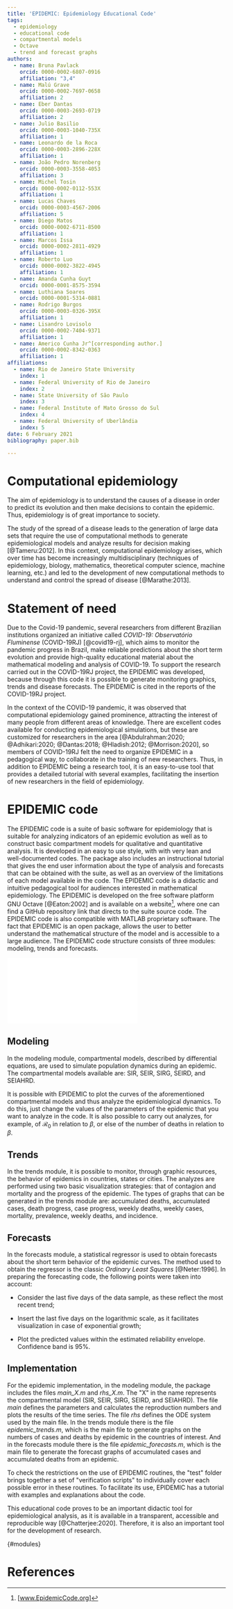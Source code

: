 ```yaml
---
title: 'EPIDEMIC: Epidemiology Educational Code'
tags:
  - epidemiology
  - educational code
  - compartmental models
  - Octave
  - trend and forecast graphs
authors:
  - name: Bruna Pavlack
    orcid: 0000-0002-6807-0916
    affiliation: "3,4"
  - name: Malú Grave 
    orcid: 0000-0002-7697-0658
    affiliation: 2
  - name: Eber Dantas
    orcid: 0000-0003-2693-0719
    affiliation: 2
  - name: Julio Basilio
    orcid: 0000-0003-1040-735X
    affiliation: 1
  - name: Leonardo de la Roca
    orcid: 0000-0003-2896-228X
    affiliation: 1
  - name: João Pedro Norenberg
    orcid: 0000-0003-3558-4053
    affiliation: 3
  - name: Michel Tosin 
    orcid: 0000-0002-0112-553X
    affiliation: 1
  - name: Lucas Chaves
    orcid: 0000-0003-4567-2006
    affiliation: 5
  - name: Diego Matos
    orcid: 0000-0002-6711-8500
    affiliation: 1
  - name: Marcos Issa
    orcid: 0000-0002-2811-4929
    affiliation: 1
  - name: Roberto Luo
    orcid: 0000-0002-3822-4945
    affiliation: 1 
  - name: Amanda Cunha Guyt
    orcid: 0000-0001-8575-3594
  - name: Luthiana Soares
    orcid: 0000-0001-5314-0881
  - name: Rodrigo Burgos
    orcid: 0000-0003-0326-395X
    affiliation: 1 
  - name: Lisandro Lovisolo
    orcid: 0000-0002-7404-9371
    affiliation: 1
  - name: Americo Cunha Jr^[corresponding author.]
    orcid: 0000-0002-8342-0363
    affiliation: 1 
affiliations:
  - name: Rio de Janeiro State University
    index: 1
  - name: Federal University of Rio de Janeiro
    index: 2
  - name: State University of São Paulo
    index: 3
  - name: Federal Institute of Mato Grosso do Sul
    index: 4
  - name: Federal University of Uberlândia
    index: 5
date: 6 February 2021
bibliography: paper.bib

---
```


# Computational epidemiology

The aim of epidemiology is to understand the causes of a disease in
order to predict its evolution and then make decisions to contain the
epidemic. Thus, epidemiology is of great importance to society.

The study of the spread of a disease leads to the generation of large
data sets that require the use of computational methods to generate
epidemiological models and analyze results for decision making
[@Tameru:2012]. In this context, computational epidemiology arises,
which over time has become increasingly multidisciplinary (techniques of
epidemiology, biology, mathematics, theoretical computer science,
machine learning, etc.) and led to the development of new computational
methods to understand and control the spread of disease [@Marathe:2013].

# Statement of need

Due to the Covid-19 pandemic, several researchers from different
Brazilian institutions organized an initiative called *COVID-19:
Observatório Fluminense* (COVID-19RJ) [@covid19-rj], which aims to
monitor the pandemic progress in Brazil, make reliable predictions about
the short term evolution and provide high-quality educational material
about the mathematical modeling and analysis of COVID-19. To support the
research carried out in the COVID-19RJ project, the EPIDEMIC was
developed, because through this code it is possible to generate
monitoring graphics, trends and disease forecasts. The EPIDEMIC is cited
in the reports of the COVID-19RJ project.

In the context of the COVID-19 pandemic, it was observed that
computational epidemiology gained prominence, attracting the interest of
many people from different areas of knowledge. There are excellent codes
available for conducting epidemiological simulations, but these are
customized for researchers in the area
[@Abdulrahman:2020; @Adhikari:2020; @Dantas:2018; @Hladish:2012; @Morrison:2020],
so members of COVID-19RJ felt the need to organize EPIDEMIC in a
pedagogical way, to collaborate in the training of new researchers.
Thus, in addition to EPIDEMIC being a research tool, it is an
easy-to-use tool that provides a detailed tutorial with several
examples, facilitating the insertion of new researchers in the field of
epidemiology.

# EPIDEMIC code

The EPIDEMIC code is a suite of basic software for epidemiology that is
suitable for analyzing indicators of an epidemic evolution as well as to
construct basic compartment models for qualitative and quantitative
analysis. It is developed in an easy to use style, with with very lean
and well-documented codes. The package also includes an instructional
tutorial that gives the end user information about the type of analysis
and forecasts that can be obtained with the suite, as well as an
overview of the limitations of each model available in the code. The
EPIDEMIC code is a didactic and intuitive pedagogical tool for audiences
interested in mathematical epidemiology. The EPIDEMIC is developed on
the free software platform GNU Octave [@Eaton:2002] and is available on
a website[^1], where one can find a GitHub repository link that directs
to the suite source code. The EPIDEMIC code is also compatible with
MATLAB proprietary software. The fact that EPIDEMIC is an open package,
allows the user to better understand the mathematical structure of the
model and is accessible to a large audience. The EPIDEMIC code structure
consists of three modules: modeling, trends and forecasts.

![Illustration of the EPIDEMIC code logo and EPIDEMIC modules.] 

## Modeling

In the modeling module, compartmental models, described by differential
equations, are used to simulate population dynamics during an epidemic.
The compartmental models available are: SIR, SEIR, SIRG, SEIRD, and
SEIAHRD.

It is possible with EPIDEMIC to plot the curves of the aforementioned
compartmental models and thus analyze the epidemiological dynamics. To
do this, just change the values of the parameters of the epidemic that
you want to analyze in the code. It is also possible to carry out
analyzes, for example, of $\mathcal{R}_0$ in relation to $\beta$, or
else of the number of deaths in relation to $\beta$.

## Trends

In the trends module, it is possible to monitor, through graphic
resources, the behavior of epidemics in countries, states or cities. The
analyzes are performed using two basic visualization strategies: that of
contagion and mortality and the progress of the epidemic. The types of
graphs that can be generated in the trends module are: accumulated
deaths, accumulated cases, death progress, case progress, weekly deaths,
weekly cases, mortality, prevalence, weekly deaths, and incidence.

## Forecasts

In the forecasts module, a statistical regressor is used to obtain
forecasts about the short term behavior of the epidemic curves. The
method used to obtain the regressor is the classic *Ordinary Least
Squares* [@Neter:1996]. In preparing the forecasting code, the following
points were taken into account:

- Consider the last five days of the data sample, as these reflect the most recent trend;

- Insert the last five days on the logarithmic scale, as it facilitates visualization in case of exponential growth;

- Plot the predicted values within the estimated reliability envelope. Confidence band is 95%.

## Implementation

For the epidemic implementation, in the modeling module, the package
includes the files *main_X.m* and *rhs_X.m*. The \"X\" in the name
represents the compartmental model (SIR, SEIR, SIRG, SEIRD, and
SEIAHRD). The file *main* defines the parameters and calculates the
reproduction numbers and plots the results of the time series. The file
*rhs* defines the ODE system used by the main file. In the trends module
there is the file *epidemic_trends.m*, which is the main file to
generate graphs on the numbers of cases and deaths by epidemic in the
countries of interest. And in the forecasts module there is the file
*epidemic_forecasts.m*, which is the main file to generate the forecast
graphs of accumulated cases and accumulated deaths from an epidemic.

To check the restrictions on the use of EPIDEMIC routines, the \"test\"
folder brings together a set of \"verification scripts\" to individually
cover each possible error in these routines. To facilitate its use,
EPIDEMIC has a tutorial with examples and explanations about the code.

This educational code proves to be an important didactic tool for
epidemiological analysis, as it is available in a transparent,
accessible and reproducible way [@Chatterjee:2020]. Therefore, it is
also an important tool for the development of research.

[^1]: [www.EpidemicCode.org]

  [www.EpidemicCode.org]: www.EpidemicCode.org
  
  [Illustration of the EPIDEMIC code logo and EPIDEMIC modules.]: figEPIDEMIC.pdf
  {#modules}


# References

